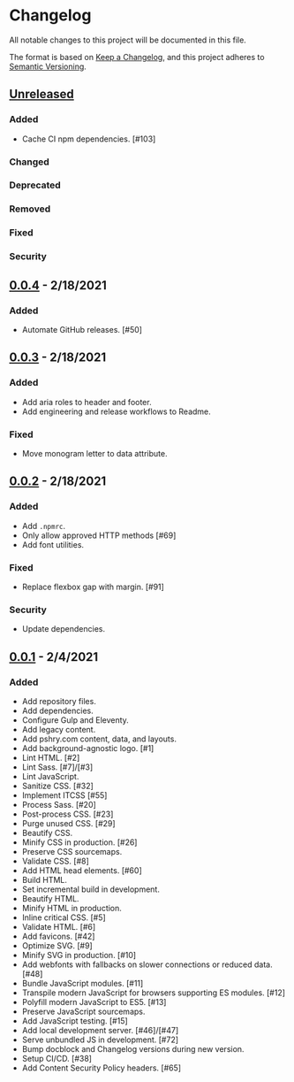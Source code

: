 # Changelog
All notable changes to this project will be documented in this file.

The format is based on [Keep a Changelog](https://keepachangelog.com/en/1.0.0/),
and this project adheres to [Semantic Versioning](https://semver.org/spec/v2.0.0.html).

## [Unreleased](https://github.com/paulshryock/paul-shryock/compare/HEAD..0.0.4)

### Added
- Cache CI npm dependencies. [#103]

### Changed

### Deprecated

### Removed

### Fixed

### Security

## [0.0.4](https://github.com/paulshryock/paul-shryock/releases/tags/v0.0.4) - 2/18/2021

### Added
- Automate GitHub releases. [#50]

## [0.0.3](https://github.com/paulshryock/paul-shryock/releases/tags/v0.0.3) - 2/18/2021

### Added
- Add aria roles to header and footer.
- Add engineering and release workflows to Readme.

### Fixed
- Move monogram letter to data attribute.

## [0.0.2](https://github.com/paulshryock/paul-shryock/releases/tags/v0.0.2) - 2/18/2021

### Added
- Add `.npmrc`.
- Only allow approved HTTP methods [#69]
- Add font utilities.

### Fixed
- Replace flexbox gap with margin. [#91]

### Security
- Update dependencies.

## [0.0.1](https://github.com/paulshryock/paul-shryock/releases/tags/v0.0.1) - 2/4/2021

### Added
- Add repository files.
- Add dependencies.
- Configure Gulp and Eleventy.
- Add legacy content.
- Add pshry.com content, data, and layouts.
- Add background-agnostic logo. [#1]
- Lint HTML. [#2]
- Lint Sass. [#7]/[#3]
- Lint JavaScript.
- Sanitize CSS. [#32]
- Implement ITCSS [#55]
- Process Sass. [#20]
- Post-process CSS. [#23]
- Purge unused CSS. [#29]
- Beautify CSS.
- Minify CSS in production. [#26]
- Preserve CSS sourcemaps.
- Validate CSS. [#8]
- Add HTML head elements. [#60]
- Build HTML.
- Set incremental build in development.
- Beautify HTML.
- Minify HTML in production.
- Inline critical CSS. [#5]
- Validate HTML. [#6]
- Add favicons. [#42]
- Optimize SVG. [#9]
- Minify SVG in production. [#10]
- Add webfonts with fallbacks on slower connections or reduced data. [#48]
- Bundle JavaScript modules. [#11]
- Transpile modern JavaScript for browsers supporting ES modules. [#12]
- Polyfill modern JavaScript to ES5. [#13]
- Preserve JavaScript sourcemaps.
- Add JavaScript testing. [#15]
- Add local development server. [#46]/[#47]
- Serve unbundled JS in development. [#72]
- Bump docblock and Changelog versions during new version.
- Setup CI/CD. [#38]
- Add Content Security Policy headers. [#65]
